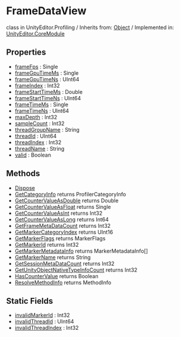 # FrameDataView
class in UnityEditor.Profiling
 / Inherits from: <a href="https://docs.unity3d.com/6000.2/Documentation/ScriptReference/Object.html">Object</a> / Implemented in: <a href="https://docs.unity3d.com/6000.2/Documentation/ScriptReference/UnityEditor.CoreModule.html">UnityEditor.CoreModule</a>

## Properties
- <a href="https://docs.unity3d.com/6000.2/Documentation/ScriptReference/FrameDataView-frameFps.html">frameFps</a> : Single
- <a href="https://docs.unity3d.com/6000.2/Documentation/ScriptReference/FrameDataView-frameGpuTimeMs.html">frameGpuTimeMs</a> : Single
- <a href="https://docs.unity3d.com/6000.2/Documentation/ScriptReference/FrameDataView-frameGpuTimeNs.html">frameGpuTimeNs</a> : UInt64
- <a href="https://docs.unity3d.com/6000.2/Documentation/ScriptReference/FrameDataView-frameIndex.html">frameIndex</a> : Int32
- <a href="https://docs.unity3d.com/6000.2/Documentation/ScriptReference/FrameDataView-frameStartTimeMs.html">frameStartTimeMs</a> : Double
- <a href="https://docs.unity3d.com/6000.2/Documentation/ScriptReference/FrameDataView-frameStartTimeNs.html">frameStartTimeNs</a> : UInt64
- <a href="https://docs.unity3d.com/6000.2/Documentation/ScriptReference/FrameDataView-frameTimeMs.html">frameTimeMs</a> : Single
- <a href="https://docs.unity3d.com/6000.2/Documentation/ScriptReference/FrameDataView-frameTimeNs.html">frameTimeNs</a> : UInt64
- <a href="https://docs.unity3d.com/6000.2/Documentation/ScriptReference/FrameDataView-maxDepth.html">maxDepth</a> : Int32
- <a href="https://docs.unity3d.com/6000.2/Documentation/ScriptReference/FrameDataView-sampleCount.html">sampleCount</a> : Int32
- <a href="https://docs.unity3d.com/6000.2/Documentation/ScriptReference/FrameDataView-threadGroupName.html">threadGroupName</a> : String
- <a href="https://docs.unity3d.com/6000.2/Documentation/ScriptReference/FrameDataView-threadId.html">threadId</a> : UInt64
- <a href="https://docs.unity3d.com/6000.2/Documentation/ScriptReference/FrameDataView-threadIndex.html">threadIndex</a> : Int32
- <a href="https://docs.unity3d.com/6000.2/Documentation/ScriptReference/FrameDataView-threadName.html">threadName</a> : String
- <a href="https://docs.unity3d.com/6000.2/Documentation/ScriptReference/FrameDataView-valid.html">valid</a> : Boolean

## Methods
- <a href="https://docs.unity3d.com/6000.2/Documentation/ScriptReference/FrameDataView.Dispose.html">Dispose</a>
- <a href="https://docs.unity3d.com/6000.2/Documentation/ScriptReference/FrameDataView.GetCategoryInfo.html">GetCategoryInfo</a> returns ProfilerCategoryInfo
- <a href="https://docs.unity3d.com/6000.2/Documentation/ScriptReference/FrameDataView.GetCounterValueAsDouble.html">GetCounterValueAsDouble</a> returns Double
- <a href="https://docs.unity3d.com/6000.2/Documentation/ScriptReference/FrameDataView.GetCounterValueAsFloat.html">GetCounterValueAsFloat</a> returns Single
- <a href="https://docs.unity3d.com/6000.2/Documentation/ScriptReference/FrameDataView.GetCounterValueAsInt.html">GetCounterValueAsInt</a> returns Int32
- <a href="https://docs.unity3d.com/6000.2/Documentation/ScriptReference/FrameDataView.GetCounterValueAsLong.html">GetCounterValueAsLong</a> returns Int64
- <a href="https://docs.unity3d.com/6000.2/Documentation/ScriptReference/FrameDataView.GetFrameMetaDataCount.html">GetFrameMetaDataCount</a> returns Int32
- <a href="https://docs.unity3d.com/6000.2/Documentation/ScriptReference/FrameDataView.GetMarkerCategoryIndex.html">GetMarkerCategoryIndex</a> returns UInt16
- <a href="https://docs.unity3d.com/6000.2/Documentation/ScriptReference/FrameDataView.GetMarkerFlags.html">GetMarkerFlags</a> returns MarkerFlags
- <a href="https://docs.unity3d.com/6000.2/Documentation/ScriptReference/FrameDataView.GetMarkerId.html">GetMarkerId</a> returns Int32
- <a href="https://docs.unity3d.com/6000.2/Documentation/ScriptReference/FrameDataView.GetMarkerMetadataInfo.html">GetMarkerMetadataInfo</a> returns MarkerMetadataInfo[]
- <a href="https://docs.unity3d.com/6000.2/Documentation/ScriptReference/FrameDataView.GetMarkerName.html">GetMarkerName</a> returns String
- <a href="https://docs.unity3d.com/6000.2/Documentation/ScriptReference/FrameDataView.GetSessionMetaDataCount.html">GetSessionMetaDataCount</a> returns Int32
- <a href="https://docs.unity3d.com/6000.2/Documentation/ScriptReference/FrameDataView.GetUnityObjectNativeTypeInfoCount.html">GetUnityObjectNativeTypeInfoCount</a> returns Int32
- <a href="https://docs.unity3d.com/6000.2/Documentation/ScriptReference/FrameDataView.HasCounterValue.html">HasCounterValue</a> returns Boolean
- <a href="https://docs.unity3d.com/6000.2/Documentation/ScriptReference/FrameDataView.ResolveMethodInfo.html">ResolveMethodInfo</a> returns MethodInfo

## Static Fields
- <a href="https://docs.unity3d.com/6000.2/Documentation/ScriptReference/FrameDataView-invalidMarkerId.html">invalidMarkerId</a> : Int32
- <a href="https://docs.unity3d.com/6000.2/Documentation/ScriptReference/FrameDataView-invalidThreadId.html">invalidThreadId</a> : UInt64
- <a href="https://docs.unity3d.com/6000.2/Documentation/ScriptReference/FrameDataView-invalidThreadIndex.html">invalidThreadIndex</a> : Int32
